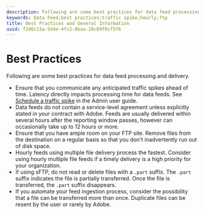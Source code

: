 ```yaml
---
description: Following are some best practices for data feed processing and delivery. You should 
keywords: Data Feed;best practices;traffic spike;hourly;ftp
title: Best Practices and General Information
uuid: f2d6c13a-5d4e-4fc2-8baa-28c69f0cf5f6
---
```


# Best Practices

Following are some best practices for data feed processing and delivery.

* Ensure that you communicate any anticipated traffic spikes ahead of time. Latency directly impacts processing time for data feeds. See [Schedule a traffic spike](/help/admin/c-traffic-management/t-traffic-schedule-spike.md) in the Admin user guide.
* Data feeds do not contain a service-level agreement unless explicitly stated in your contract with Adobe. Feeds are usually delivered within several hours after the reporting window passes, however can occasionally take up to 12 hours or more.
* Ensure that you have ample room on your FTP site. Remove files from the destination on a regular basis so that you don't inadvertently run out of disk space.
* Hourly feeds using multiple file delivery process the fastest. Consider using hourly multiple file feeds if a timely delivery is a high priority for your organization.
* If using sFTP, do not read or delete files with a `.part` suffix. The `.part` suffix indicates the file is partially transferred. Once the file is transferred, the `.part` suffix disappears.
* If you automate your feed ingestion process, consider the possibility that a file can be transferred more than once. Duplicate files can be resent by the user or rarely by Adobe.
